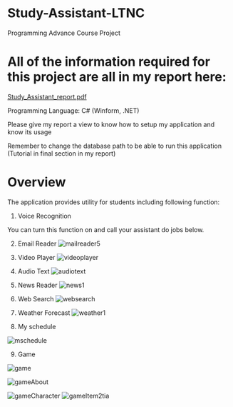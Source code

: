 # Study-Assistant-LTNC
Programming Advance Course Project


# All of the information required for this project are all in my report here:

[Study_Assistant_report.pdf](https://github.com/huycse31501/Study-Assistant-LTNC/files/10776303/Study_Assistant_report.pdf)


Programming Language: C# (Winform, .NET)


Please give my report a view to know how to setup my application and know its usage




Remember to change the database path to be able to run this application (Tutorial in final section in my report)

# Overview

The application provides utility for students including following function:
1. Voice Recognition

You can turn this function on and call your assistant do jobs below.

2. Email Reader
![mailreader5](https://user-images.githubusercontent.com/62462668/219933355-4cb17e41-ca0c-4bf4-8682-fece5b18fa73.png)


3. Video Player
![videoplayer](https://user-images.githubusercontent.com/62462668/219933369-5daf3ab0-e8c7-45b5-8b1a-9431fe1ad68b.png)



4. Audio Text
![audiotext](https://user-images.githubusercontent.com/62462668/219933387-6b42bfd4-2ebc-4b57-8e60-2a414df7cfa8.png)

5. News Reader
![news1](https://user-images.githubusercontent.com/62462668/219933535-01e0e4f2-2238-4f5f-bf2e-0dfd6679c76b.png)



6. Web Search
![websearch](https://user-images.githubusercontent.com/62462668/219933527-c697585b-a226-4f2a-8c2e-dd21937ee3b1.png)

7. Weather Forecast
![weather1](https://user-images.githubusercontent.com/62462668/219933433-5a998a78-c087-4bb7-8346-3b75da927001.png)


8. My schedule

![mschedule](https://user-images.githubusercontent.com/62462668/219933460-1dfabe37-81f9-48d5-94b8-202e04a8e612.png)



9. Game



![game](https://user-images.githubusercontent.com/62462668/219933497-58e6a537-2b9c-4f18-a7b9-525582903fed.png)


![gameAbout](https://user-images.githubusercontent.com/62462668/219933499-e55a520a-6079-4fb2-aeb0-8460211eebb5.png)

![gameCharacter](https://user-images.githubusercontent.com/62462668/219933501-4ac9fb69-e40b-4390-98dd-3594436bf9f8.png)
![gameItem2tia](https://user-images.githubusercontent.com/62462668/219933502-5bb93699-2963-4339-afb2-478e7ba3f7c8.png)

